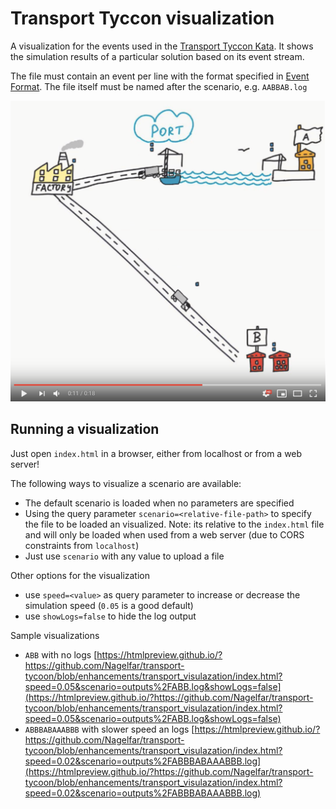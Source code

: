 # Transport Tyccon visualization

A visualization for the events used in the [Transport Tyccon Kata](https://github.com/Softwarepark/exercises/tree/master/transport-tycoon).
It shows the simulation results of a particular solution based on its event stream.

The file must contain an event per line with the format specified in [Event Format](https://github.com/Softwarepark/exercises/blob/master/transport-tycoon-2.md). The file itself must be named after the scenario, e.g. `AABBAB.log`

[![An example of a visualization as video](preview.png)](https://www.youtube.com/watch?v=Tw0IQxQoH9I)

## Running a visualization

Just open `index.html` in a browser, either from localhost or from a web server!

The following ways to visualize a scenario are available:

- The default scenario is loaded when no parameters are specified
- Using the query parameter `scenario=<relative-file-path>` to specify the file to be loaded an visualized.
  Note: its relative to the `index.html` file and will only be loaded when used from a web server (due to CORS constraints from `localhost`)
- Just use `scenario` with any value to upload a file

Other options for the visualization

- use `speed=<value>` as query parameter to increase or decrease the simulation speed (`0.05` is a good default)
- use `showLogs=false` to hide the log output

Sample visualizations

- `ABB` with no logs [https://htmlpreview.github.io/?https://github.com/Nagelfar/transport-tycoon/blob/enhancements/transport_visulazation/index.html?speed=0.05&scenario=outputs%2FABB.log&showLogs=false](https://htmlpreview.github.io/?https://github.com/Nagelfar/transport-tycoon/blob/enhancements/transport_visulazation/index.html?speed=0.05&scenario=outputs%2FABB.log&showLogs=false)
- `ABBBABAAABBB` with slower speed an logs [https://htmlpreview.github.io/?https://github.com/Nagelfar/transport-tycoon/blob/enhancements/transport_visulazation/index.html?speed=0.02&scenario=outputs%2FABBBABAAABBB.log](https://htmlpreview.github.io/?https://github.com/Nagelfar/transport-tycoon/blob/enhancements/transport_visulazation/index.html?speed=0.02&scenario=outputs%2FABBBABAAABBB.log)
